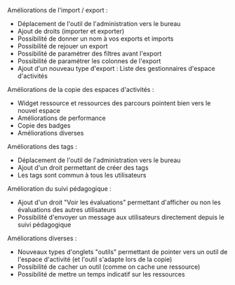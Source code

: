 Améliorations de l'import / export :
 - Déplacement de l'outil de l'administration vers le bureau
 - Ajout de droits (importer et exporter)
 - Possibilité de donner un nom à vos exports et imports
 - Possibilité de rejouer un export
 - Possibilité de paramétrer des filtres avant l'export
 - Possibilité de paramétrer les colonnes de l'export
 - Ajout d'un nouveau type d'export : Liste des gestionnaires d'espace d'activités

Améliorations de la copie des espaces d'activités :
  - Widget ressource et ressources des parcours pointent bien vers le nouvel espace
  - Améliorations de performance
  - Copie des badges
  - Améliorations diverses

Améliorations des tags :
  - Déplacement de l'outil de l'administration vers le bureau
  - Ajout d'un droit permettant de créer des tags
  - Les tags sont commun à tous les utilisateurs

Amélioration du suivi pédagogique :
  - Ajout d'un droit "Voir les évaluations" permettant d'afficher ou non les évaluations des autres utilisateurs
  - Possibilité d'envoyer un message aux utilisateurs directement depuis le suivi pédagogique

Améliorations diverses :
  - Nouveaux types d'onglets "outils" permettant de pointer vers un outil de l'espace d'activité (et l'outil s'adapte lors de la copie)
  - Possibilité de cacher un outil (comme on cache une ressource)
  - Possibilité de mettre un temps indicatif sur les ressources